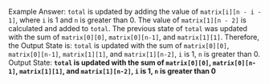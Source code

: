Example Answer:
`total` is updated by adding the value of `matrix[i][n - i - 1]`, where `i` is 1 and `n` is greater than 0. The value of `matrix[1][n - 2]` is calculated and added to `total`. The previous state of `total` was updated with the sum of `matrix[0][0]`, `matrix[0][n-1]`, and `matrix[1][1]`. Therefore, the Output State is: `total` is updated with the sum of `matrix[0][0]`, `matrix[0][n-1]`, `matrix[1][1]`, and `matrix[1][n-2]`, `i` is 1, `n` is greater than 0.
Output State: **`total` is updated with the sum of `matrix[0][0]`, `matrix[0][n-1]`, `matrix[1][1]`, and `matrix[1][n-2]`, `i` is 1, `n` is greater than 0**